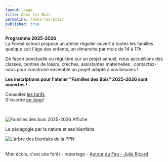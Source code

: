 ```yaml
---
layout: page
title: Dans les Bois
permalink: /dans-les-bois/
published: true
---
```

**Programme 2025-2026**<br>
La Forest school propose un atelier régulier ouvert à toutes les familles quelque soit l'âge des enfants, un dimanche par mois de 14 à 17h.<br>

De façon ponctuelle ou régulière sur un projet annuel, nous accueillons des classes, centres de loisirs, crèches, assistantes maternelles : contactez-nous pour construire ensemble un projet adapté à vos besoins !<br>

**Les inscriptions pour l'atelier "Familles des Bois" 2025-2026 sont ouvertes !** 

Consulter [les tarifs](https://www.helloasso.com/associations/c-est-coaca-c-est-de-la-culture-d-ocytocine-pour-accorder-le-coeur-et-les-actes/adhesions/atelier-familles-des-bois-25-26/widget)
<br>
S'inscrire [en ligne](https://www.helloasso.com/associations/c-est-coaca-c-est-de-la-culture-d-ocytocine-pour-accorder-le-coeur-et-les-actes/adhesions/atelier-familles-des-bois-25-26/widget-vignette)!

<br>

<img class="fit-picture" src="../../../assets/img/affiche 2025-2026.jpg"
     alt="Familles des bois 2025-2026 Affiche">
<br>

La pédagogie par la nature et ses bienfaits<br>

<img class="fit-picture" src="../../../assets/img/bienfaits PPN arbre.png"  
alt="L'arbre des bienfaits de la PPN">
<br>

<!-- ### La forest school a ouvert à la rentrée 2024

**Pour cette première année j'ai le plaisir d'accueillir les familles (enfants et adultes de tous âges bienvenus) !<br>
Le dimanche, de 14h à 17h, toutes les 2 semaines**

  
Votre premier atelier est un essai, sans engagement, [me contacter](https://cest-coaca.fr/contact/) pour plus de détails ! <br>

Inscription à l'année (20 séances) - Inscriptions en cours d'année possible si places disponibles<br>
Tarification au quotient familial  - Et au prorata si inscription en cours d'année<br>
*Tarif pour 1 enfant ET 1 ou 2 adultes*

 QF < 650 : 323€ - (ou 17€ x le nombre de séances restantes jusqu'à juillet)<br>
 650 > QF < 1350 : 380€ - (ou 20€ x le nombre de séances restantes jusqu'à juillet)<br>
 QF > 1350 : 437€ - (ou 23€ x le nombre de séances restantes jusqu'à juillet)<br>
*payable en 3 fois (septembre-décembre-mars)*


Inscrivez-vous [en ligne](https://www.helloasso.com/associations/c-est-coaca-c-est-de-la-culture-d-ocytocine-pour-accorder-le-coeur-et-les-actes/adhesions/atelier-familles-dans-les-bois/widget-vignette)

<!-- 
Selon la demande nous pourrons accueillir des écoles, des crèches ou des assistantes maternelles en semaine, sur les périodes scolaires
mais aussi des familles sur les périodes de vacances ou les week-ends.
-->

<!-- Pour plus d'informations concernant ce nouvel atelier dans les bois merci de nous envoyer un message via la page [contact](https://cest-coaca.fr/contact/).
 
<img class="fit-picture" src="../../../assets/img/flyer atelier famille exterieur.jpg"
     alt="Flyer Forest school C'est COAçA ?">

<img class="fit-picture" src="../../../assets/img/flyer forest school intérieur.jpg"
     alt="Flyer Forest school C'est COAçA ?">
-->

<br>
Mon école, c'est une forêt - reportage
- <a href="https://www.facebook.com/konbininews/videos/264734061468880/"> Autour du Feu - Julie Ricard</a>



<!-- This is the base Jekyll theme. You can find out more info about customizing your Jekyll theme, as well as basic Jekyll usage documentation at [jekyllrb.com](https://jekyllrb.com/)

You can find the source code for Minima at GitHub:
[jekyll][jekyll-organization] /
[minima](https://github.com/jekyll/minima)

You can find the source code for Jekyll at GitHub:
[jekyll][jekyll-organization] /
[jekyll](https://github.com/jekyll/jekyll)


[jekyll-organization]: https://github.com/jekyll 
-->

